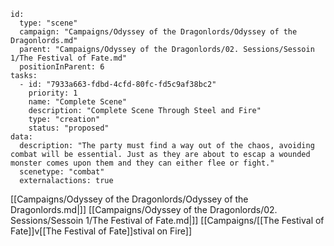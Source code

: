 
```RpgManager4
id: 
  type: "scene"
  campaign: "Campaigns/Odyssey of the Dragonlords/Odyssey of the Dragonlords.md"
  parent: "Campaigns/Odyssey of the Dragonlords/02. Sessions/Sessoin 1/The Festival of Fate.md"
  positionInParent: 6
tasks: 
  - id: "7933a663-fdbd-4cfd-80fc-fd5c9af38bc2"
    priority: 1
    name: "Complete Scene"
    description: "Complete Scene Through Steel and Fire"
    type: "creation"
    status: "proposed"
data: 
  description: "The party must find a way out of the chaos, avoiding combat will be essential. Just as they are about to escap a wounded monster comes upon them and they can either flee or fight."
  scenetype: "combat"
  externalactions: true
```

[[Campaigns/Odyssey of the Dragonlords/Odyssey of the Dragonlords.md|]]
[[Campaigns/Odyssey of the Dragonlords/02. Sessions/Sessoin 1/The Festival of Fate.md|]]
[[Campaigns/[[The Festival of Fate]]v[[The Festival of Fate]]stival on Fire]]